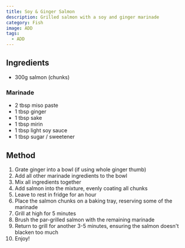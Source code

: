 ```yaml
---
title: Soy & Ginger Salmon
description: Grilled salmon with a soy and ginger marinade
category: Fish
image: ADD
tags:
  - ADD
---
```


## Ingredients

- 300g salmon (chunks)

### Marinade

- 2 tbsp miso paste
- 1 tbsp ginger
- 1 tbsp sake
- 1 tbsp mirin
- 1 tbsp light soy sauce
- 1 tbsp sugar / sweetener

## Method

1. Grate ginger into a bowl (if using whole ginger thumb)
2. Add all other marinade ingredients to the bowl
3. Mix all ingredients together
4. Add salmon into the mixture, evenly coating all chunks
5. Leave to rest in fridge for an hour
6. Place the salmon chunks on a baking tray, reserving some of the marinade
7. Grill at high for 5 minutes
8. Brush the par-grilled salmon with the remaining marinade
9. Return to grill for another 3-5 minutes, ensuring the salmon doesn't blacken
   too much
10. Enjoy!
